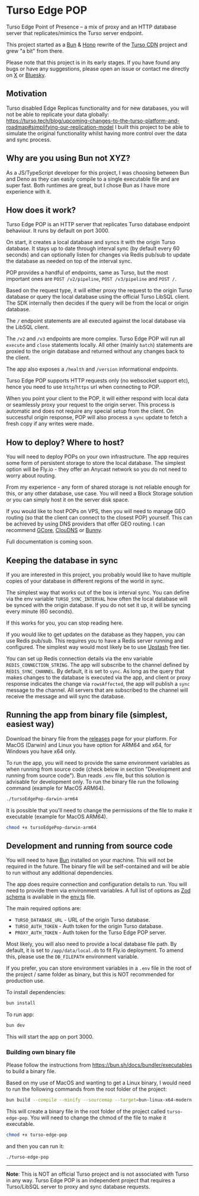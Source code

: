 # Turso Edge POP

Turso Edge Point of Presence – a mix of proxy and an HTTP database server that replicates/mimics the Turso server endpoint.

This project started as a [Bun](https://bun.sh/) & [Hono](https://hono.dev/) rewrite of the [Turso CDN](https://github.com/notrab/turso-cdn/blob/main/server.js) project and grew "a bit" from there.

Please note that this project is in its early stages. If you have found any bugs or have any suggestions, please open an issue or contact me directly on [X](https://x.com/mziehlke) or [Bluesky](https://bsky.app/profile/dmio.co).

## Motivation
Turso disabled Edge Replicas functionality and for new databases, you will not be able to replicate your data globally: https://turso.tech/blog/upcoming-changes-to-the-turso-platform-and-roadmap#simplifying-our-replication-model
I built this project to be able to simulate the original functionality whilst having more control over the data and sync process.

## Why are you using Bun not XYZ?
As a JS/TypeScript developer for this project, I was choosing between Bun and Deno as they can easily compile to a single executable file and are super fast. Both runtimes are great, but I chose Bun as I have more experience with it.

## How does it work?
Turso Edge POP is an HTTP server that replicates Turso database endpoint behaviour. It runs by default on port 3000.

On start, it creates a local database and syncs it with the origin Turso database. It stays up to date through interval sync (by default every 60 seconds) and can optionally listen for changes via Redis pub/sub to update the database as needed on top of the interval sync.

POP provides a handful of endpoints, same as Turso, but the most important ones are `POST /v2/pipeline`, `POST /v3/pipeline` and `POST /`.

Based on the request type, it will either proxy the request to the origin Turso database or query the local database using the official Turso LibSQL client. The SDK internally then decides if the query will be from the local or origin database.

The `/` endpoint statements are all executed against the local database via the LibSQL client.

The `/v2` and `/v3` endpoints are more complex. Turso Edge POP will run all `execute` and `close` statements locally. All other (mainly `batch`) statements are proxied to the origin database and returned without any changes back to the client.

The app also exposes a `/health` and `/version` informational endpoints.

Turso Edge POP supports HTTP requests only (no websocket support etc), hence you need to use `http`/`https` url when connecting to POP.

When you point your client to the POP, it will either respond with local data or seamlessly proxy your request to the origin server. This process is automatic and does not require any special setup from the client. On successful origin response, POP will also process a `sync` update to fetch a fresh copy if any writes were made.

## How to deploy? Where to host?
You will need to deploy POPs on your own infrastructure. The app requires some form of persistent storage to store the local database. The simplest option will be Fly.io - they offer an Anycast network so you do not need to worry about routing.

From my experience - any form of shared storage is not reliable enough for this, or any other database, use case. You will need a Block Storage solution or you can simply host it on the server disk space.

If you would like to host POPs on VPS, then you will need to manage GEO routing (so that the client can connect to the closest POP) yourself. This can be achieved by using DNS providers that offer GEO routing. I can recommend [GCore](https://gcore.com/dns), [ClouDNS](https://www.cloudns.net/geodns/) or [Bunny](https://bunny.net/dns/).

Full documentation is coming soon.

## Keeping the database in sync
If you are interested in this project, you probably would like to have multiple copies of your database in different regions of the world in sync.

The simplest way that works out of the box is interval sync. You can define via the env variable `TURSO_SYNC_INTERVAL` how often the local database will be synced with the origin database. If you do not set it up, it will be syncing every minute (60 seconds).

If this works for you, you can stop reading here.

If you would like to get updates on the database as they happen, you can use Redis pub/sub. This requires you to have a Redis server running and configured. The simplest way would most likely be to use [Upstash](https://upstash.com/) free tier.

You can set up Redis connection details via the env variable `REDIS_CONNECTION_STRING`. The app will subscribe to the channel defined by `REDIS_SYNC_CHANNEL`. By default, it is set to `sync`.
As long as the query that makes changes to the database is executed via the app, and client or proxy response indicates the change via `rowsAffected`, the app will publish a `sync` message to the channel. All servers that are subscribed to the channel will receive the message and will sync the database.

## Running the app from binary file (simplest, easiest way)
Download the binary file from the [releases](https://github.com/digitalmio/turso-edge-pop/releases) page for your platform. For MacOS (Darwin) and Linux you have option for ARM64 and x64, for Windows you have x64 only. 

To run the app, you will need to provide the same environment variables as when running from source code (check below in section "Development and running from source code"). Bun reads `.env` file, but this solution is advisable for development only. To run the binary file run the following command (example for MacOS ARM64).

```bash
./tursoEdgePop-darwin-arm64
```

It is possible that you'll need to change the permissions of the file to make it executable (example for MacOS ARM64).

```bash
chmod +x tursoEdgePop-darwin-arm64
```

## Development and running from source code
You will need to have [Bun](https://bun.sh/) installed on your machine. This will not be required in the future. The binary file will be self-contained and will be able to run without any additional dependencies.

The app does require connection and configuration details to run. You will need to provide them via environment variables. A full list of options as [Zod schema](https://zod.dev/) is available in the [env.ts](src/helpers/env.ts) file.

The main required options are:
- `TURSO_DATABASE_URL` - URL of the origin Turso database.
- `TURSO_AUTH_TOKEN` - Auth token for the origin Turso database.
- `PROXY_AUTH_TOKEN` - Auth token for the Turso Edge POP server.

Most likely, you will also need to provide a local database file path. By default, it is set to `/app/data/local.db` to fit Fly.io deployment. To amend this, please use the `DB_FILEPATH` environment variable.

If you prefer, you can store environment variables in a `.env` file in the root of the project / same folder as binary, but this is NOT recommended for production use.

To install dependencies:
```bash
bun install
```

To run app:
```bash
bun dev
```

This will start the app on port 3000.

### Building own binary file
Please follow the instructions from https://bun.sh/docs/bundler/executables to build a binary file.

Based on my use of MacOS and wanting to get a Linux binary, I would need to run the following commands from the root folder of the project:
```bash
bun build --compile --minify --sourcemap --target=bun-linux-x64-modern ./src/index.ts --outfile turso-edge-pop
```

This will create a binary file in the root folder of the project called `turso-edge-pop`. You will need to change the chmod of the file to make it executable.
```bash
chmod +x turso-edge-pop
```

and then you can run it:
```bash
./turso-edge-pop
```

---

**Note**: This is NOT an official Turso project and is not associated with Turso in any way. Turso Edge POP is an independent project that requires a Turso/LibSQL server to proxy and sync database requests.
